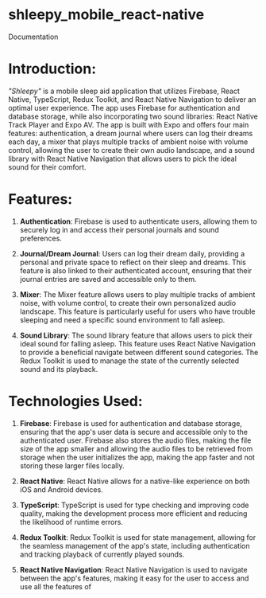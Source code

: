 # shleepy_mobile_react-native

Documentation

# Introduction:

_"Shleepy"_ is a mobile sleep aid application that utilizes Firebase, React Native, TypeScript, Redux Toolkit, and React Native Navigation to deliver an optimal user experience. The app uses Firebase for authentication and database storage, while also incorporating two sound libraries: React Native Track Player and Expo AV. The app is built with Expo and offers four main features: authentication, a dream journal where users can log their dreams each day, a mixer that plays multiple tracks of ambient noise with volume control, allowing the user to create their own audio landscape, and a sound library with React Native Navigation that allows users to pick the ideal sound for their comfort.

# Features:

1. **Authentication**: Firebase is used to authenticate users, allowing them to securely log in and access their personal journals and sound preferences.

2. **Journal/Dream Journal**: Users can log their dream daily, providing a personal and private space to reflect on their sleep and dreams. This feature is also linked to their authenticated account, ensuring that their journal entries are saved and accessible only to them.

3. **Mixer**: The Mixer feature allows users to play multiple tracks of ambient noise, with volume control, to create their own personalized audio landscape. This feature is particularly useful for users who have trouble sleeping and need a specific sound environment to fall asleep.

4. **Sound Library**: The sound library feature that allows users to pick their ideal sound for falling asleep. This feature uses React Native Navigation to provide a beneficial navigate between different sound categories. The Redux Toolkit is used to manage the state of the currently selected sound and its playback.

# Technologies Used:

1. **Firebase**: Firebase is used for authentication and database storage, ensuring that the app's user data is secure and accessible only to the authenticated user. Firebase also stores the audio files, making the file size of the app smaller and allowing the audio files to be retrieved from storage when the user initializes the app, making the app faster and not storing these larger files locally.

2. **React Native**: React Native allows for a native-like experience on both iOS and Android devices.

3. **TypeScript**: TypeScript is used for type checking and improving code quality, making the development process more efficient and reducing the likelihood of runtime errors.

4. **Redux Toolkit**: Redux Toolkit is used for state management, allowing for the seamless management of the app's state, including authentication and tracking playback of currently played sounds.

5. **React Native Navigation**: React Native Navigation is used to navigate between the app's features, making it easy for the user to access and use all the features of
